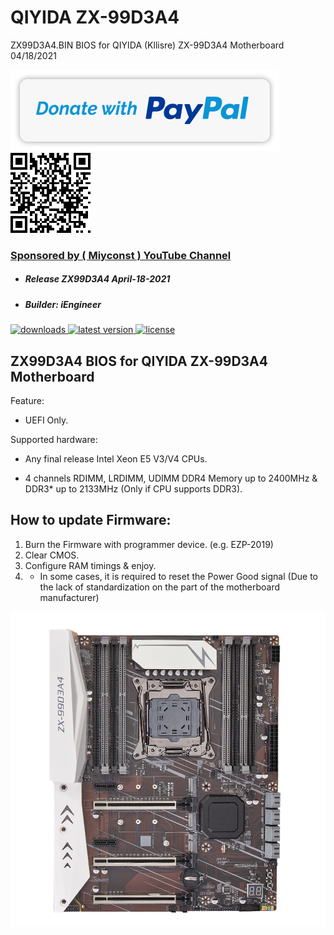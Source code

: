 # QIYIDA ZX-99D3A4
ZX99D3A4.BIN BIOS for QIYIDA (Kllisre) ZX-99D3A4 Motherboard 04/18/2021

<a href="https://www.paypal.com/donate?hosted_button_id=ASF2H5CU95MUQ">
  <img src="https://raw.githubusercontent.com/BIOS-iEngineer/PNG/main/PayPal.png" alt="Donate with PayPal" />
</a>
<a href="https://www.paypal.com/donate?hosted_button_id=ASF2H5CU95MUQ">
  <img src="https://raw.githubusercontent.com/BIOS-iEngineer/PNG/main/QR-PayPal.png" alt="Donate with PayPal" />
</a>

### <a target="_blank" rel="noopener noreferrer" href="https://www.youtube.com/c/Miyconst/videos">Sponsored by ( Miyconst ) YouTube Channel </a>
* ##### Release ZX99D3A4 April-18-2021
* ##### Builder: iEngineer

<div align="left">
    <a href="https://github.com/BIOS-iEngineer/QIYIDA-ZX99D3A4/releases">
        <img src="https://img.shields.io/github/downloads/BIOS-iEngineer/QIYIDA-ZX99D3A4/total.svg?color=silver&style=for-the-badge&logo=appveyor" alt="downloads"/>
    </a>
    <a href="https://github.com/BIOS-iEngineer/QIYIDA-ZX99D3A4/releases/latest">
        <img src="https://img.shields.io/github/release/BIOS-iEngineer/QIYIDA-ZX99D3A4.svg?color=silver&style=for-the-badge&logo=appveyor" alt="latest version"/>
    </a>
    <a href="https://github.com/BIOS-iEngineer/QIYIDA-ZX99D3A4/blob/master/License">
        <img src="https://img.shields.io/github/license/BIOS-iEngineer/QIYIDA-ZX99D3A4.svg?style=for-the-badge&logo=appveyor" alt="license"/>
    </a>
</div>

## ZX99D3A4 BIOS for QIYIDA ZX-99D3A4 Motherboard
Feature:

* UEFI Only.

Supported hardware:

* Any final release Intel Xeon E5 V3/V4 CPUs.

* 4 channels RDIMM, LRDIMM, UDIMM DDR4 Memory up to 2400MHz & DDR3* up to 2133MHz (Only if CPU supports DDR3).

## How to update Firmware:

   1) Burn the Firmware with programmer device. (e.g. EZP-2019)
   2) Clear CMOS.
   3) Configure RAM timings & enjoy.
   4) * In some cases, it is required to reset the Power Good signal (Due to the lack of standardization on the part of the motherboard manufacturer)

<img src="https://raw.githubusercontent.com/BIOS-iEngineer/PNG/main/X99D3D4.PNG" alt="QIYIDA ZX99D3A4 Motherboard BIOS" />
